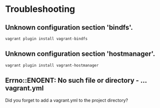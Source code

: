 # Troubleshooting

## Unknown configuration section 'bindfs'.

```{.sh}
vagrant plugin install vagrant-bindfs
```

## Unknown configuration section 'hostmanager'.

```{.sh}
vagrant plugin install vagrant-hostmanager
```

## Errno::ENOENT: No such file or directory - ... vagrant.yml

Did you forget to add a vagrant.yml to the project directory?